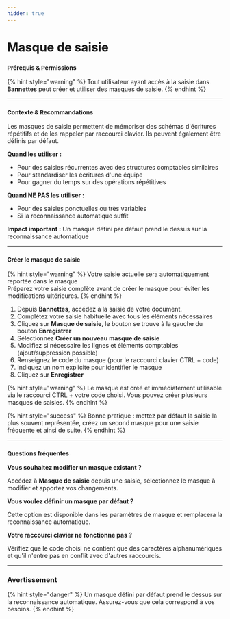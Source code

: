 ```yaml
---
hidden: true
---
```


# Masque de saisie

### <sup>**Prérequis & Permissions**</sup>

{% hint style="warning" %}
Tout utilisateur ayant accès à la saisie dans **Bannettes** peut créer et utiliser des masques de saisie.
{% endhint %}

***

### <sup>**Contexte & Recommandations**</sup>

Les masques de saisie permettent de mémoriser des schémas d'écritures répétitifs et de les rappeler par raccourci clavier. Ils peuvent également être définis par défaut.

**Quand les utiliser :**

* Pour des saisies récurrentes avec des structures comptables similaires
* Pour standardiser les écritures d'une équipe
* Pour gagner du temps sur des opérations répétitives

**Quand NE PAS les utiliser :**

* Pour des saisies ponctuelles ou très variables
* Si la reconnaissance automatique suffit

**Impact important :** Un masque défini par défaut prend le dessus sur la reconnaissance automatique

***

### <sup>**Créer le masque de saisie**</sup>

{% hint style="warning" %}
Votre saisie actuelle sera automatiquement reportée dans le masque\
Préparez votre saisie complète avant de créer le masque pour éviter les modifications ultérieures.
{% endhint %}

1. Depuis **Bannettes**, accédez à la saisie de votre document.
2. Complétez votre saisie habituelle avec tous les éléments nécessaires
3. Cliquez sur **Masque de saisie**, le bouton se trouve à la gauche du bouton **Enregistrer**
4. Sélectionnez **Créer un nouveau masque de saisie**
5. Modifiez si nécessaire les lignes et éléments comptables (ajout/suppression possible)
6. Renseignez le code du masque (pour le raccourci clavier CTRL + code)
7. Indiquez un nom explicite pour identifier le masque
8. Cliquez sur **Enregistrer**

{% hint style="warning" %}
Le masque est créé et immédiatement utilisable via le raccourci CTRL + votre code choisi. Vous pouvez créer plusieurs masques de saisies.
{% endhint %}

{% hint style="success" %}
Bonne pratique : mettez par défaut la saisie la plus souvent représentée, créez un second masque pour une saisie fréquente et ainsi de suite.
{% endhint %}

***

### <sup>**Questions fréquentes**</sup>

**Vous souhaitez modifier un masque existant ?**&#x20;

Accédez à **Masque de saisie** depuis une saisie, sélectionnez le masque à modifier et apportez vos changements.

**Vous voulez définir un masque par défaut ?**&#x20;

Cette option est disponible dans les paramètres de masque et remplacera la reconnaissance automatique.

**Votre raccourci clavier ne fonctionne pas ?**&#x20;

Vérifiez que le code choisi ne contient que des caractères alphanumériques et qu'il n'entre pas en conflit avec d'autres raccourcis.

***

### **Avertissement**

{% hint style="danger" %}
Un masque défini par défaut prend le dessus sur la reconnaissance automatique. Assurez-vous que cela correspond à vos besoins.
{% endhint %}
